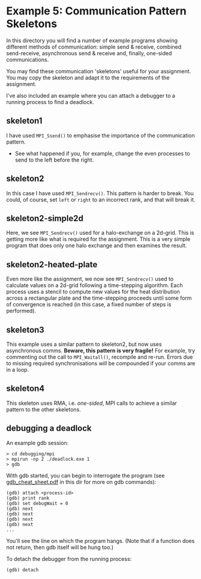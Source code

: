 Example 5: Communication Pattern Skeletons
===========================================

In this directory you will find a number of example programs showing different
methods of communication: simple send & receive, combined send-receive, asynchronous send
& receive and, finally, one-sided communications.

You may find these communication 'skeletons' useful for your assignment.
You may copy
the skeleton and adapt it to the requirements of the assignment.

I've also included an example where you can attach a debugger to a running process to
find a deadlock.


skeleton1
---------

I have used `MPI_Ssend()` to emphasise the importance of the communication pattern.
- See what happened if you, for example, change the even processes to send to the left
  before the right.

skeleton2
---------

In this case I have used `MPI_Sendrecv()`.
This pattern is harder to break.
You could, of course, set `left` or `right` to an incorrect rank, and that will break it.

skeleton2-simple2d
------------------

Here, we see `MPI_Sendrecv()` used for a halo-exchange on a 2d-grid.
This is getting more
like what is required for the assignment.
This is a very simple program that does only
one halo exchange and then examines the result.

skeleton2-heated-plate
----------------------

Even more like the assignment, we now see `MPI_Sendrecv()` used to calculate values on a
2d-grid following a time-stepping algorithm.
Each process uses a stencil to compute
new values for the heat distribution across a rectangular plate and the time-stepping
proceeds until some form of convergence is reached (in this case, a fixed number of
steps is performed).

skeleton3
---------

This example uses a similar pattern to skeleton2, but now uses asynchronous comms.
**Beware, this pattern is very fragile!**
For example, try commenting out the call to `MPI_Waitall()`, recompile and re-run.
Errors due to missing required synchronisations will be compounded if your comms are in a loop.

skeleton4
---------

This skeleton uses RMA, i.e. _one-sided_, MPI calls to achieve a similar pattern to the other skeletons.

debugging a deadlock
--------------------

An example gdb session:

```
> cd debugging/mpi
> mpirun -np 2 ./deadlock.exe 1
> gdb
```

With gdb started, you can begin to interrogate the program
(see [gdb_cheat_sheet.pdf](gdb_cheat_sheet.pdf) in this dir for more on gdb commands):

```
(gdb) attach <process-id>
(gdb) print rank
(gdb) set debugWait = 0
(gdb) next
(gdb) next
(gdb) next
(gdb) next
...
```

You'll see the line on which the program hangs.
(Note that if a function does not return,
then gdb itself will be hung too.)

To detach the debugger from the running process:

```
(gdb) detach
```

